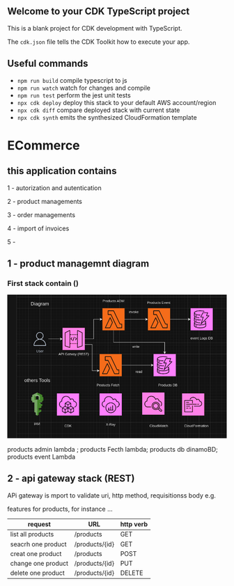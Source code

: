 ## Welcome to your CDK TypeScript project

This is a blank project for CDK development with TypeScript.

The `cdk.json` file tells the CDK Toolkit how to execute your app.

## Useful commands

- `npm run build` compile typescript to js
- `npm run watch` watch for changes and compile
- `npm run test` perform the jest unit tests
- `npx cdk deploy` deploy this stack to your default AWS account/region
- `npx cdk diff` compare deployed stack with current state
- `npx cdk synth` emits the synthesized CloudFormation template

# ECommerce

## this application contains

1 - autorization and autentication

2 - product managements

3 - order managements

4 - import of invoices

5 -

## 1 - product managemnt diagram

### First stack contain ()

![alt text](diagram/productsApp.png)

products admin lambda ; products Fecth lambda; products db dinamoBD; products event Lambda

## 2 - api gateway stack (REST)

APi gateway is mport to validate uri, http method, requisitionss body e.g.

features for products, for instance ...

| request            | URL            | http verb |
| ------------------ | -------------- | --------- |
| list all products  | /products      | GET       |
| seacrh one product | /products/{id} | GET       |
| creat one product  | /products      | POST      |
| change one product | /products/{id} | PUT       |
| delete one product | /products/{id} | DELETE    |
